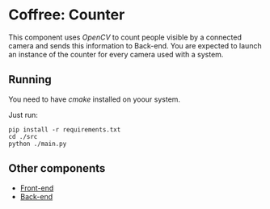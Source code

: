 # Coffree: Counter

This component uses *OpenCV* to count people visible by a connected camera and sends this information to Back-end.
You are expected to launch an instance of the counter for every camera used with a system.

## Running
You need to have *cmake* installed on yoour system.

Just run:

```
pip install -r requirements.txt
cd ./src
python ./main.py
```

## Other components
* [Front-end](https://github.com/Solvinden-Team/bitehack-front)
* [Back-end](https://github.com/Solvinden-Team/BITEhack2020Backend)
